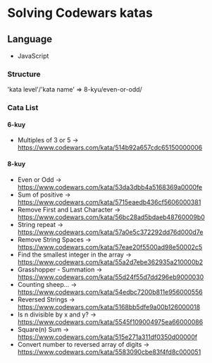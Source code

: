 # Solving Codewars katas

## Language

- JavaScript

### Structure

'kata level'/'kata name' => 8-kyu/even-or-odd/

### Cata List

#### 6-kuy

- Multiples of 3 or 5 -> https://www.codewars.com/kata/514b92a657cdc65150000006

#### 8-kuy

- Even or Odd -> https://www.codewars.com/kata/53da3dbb4a5168369a0000fe
- Sum of positive -> https://www.codewars.com/kata/5715eaedb436cf5606000381
- Remove First and Last Character -> https://www.codewars.com/kata/56bc28ad5bdaeb48760009b0
- String repeat -> https://www.codewars.com/kata/57a0e5c372292dd76d000d7e
- Remove String Spaces -> https://www.codewars.com/kata/57eae20f5500ad98e50002c5
- Find the smallest integer in the array -> https://www.codewars.com/kata/55a2d7ebe362935a210000b2
- Grasshopper - Summation -> https://www.codewars.com/kata/55d24f55d7dd296eb9000030
- Counting sheep... -> https://www.codewars.com/kata/54edbc7200b811e956000556
- Reversed Strings -> https://www.codewars.com/kata/5168bb5dfe9a00b126000018
- Is n divisible by x and y? -> https://www.codewars.com/kata/5545f109004975ea66000086
- Square(n) Sum -> https://www.codewars.com/kata/515e271a311df0350d00000f
- Convert number to reversed array of digits -> https://www.codewars.com/kata/5583090cbe83f4fd8c000051